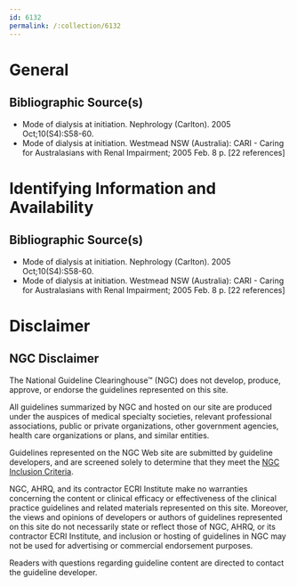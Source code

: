 ```yaml
---
id: 6132
permalink: /:collection/6132
---
```


# General

## Bibliographic Source(s)

- Mode of dialysis at initiation. Nephrology (Carlton). 2005 Oct;10(S4):S58-60.
- Mode of dialysis at initiation. Westmead NSW (Australia): CARI - Caring for Australasians with Renal Impairment; 2005 Feb. 8 p. [22 references]

# Identifying Information and Availability

## Bibliographic Source(s)

- Mode of dialysis at initiation. Nephrology (Carlton). 2005 Oct;10(S4):S58-60.
- Mode of dialysis at initiation. Westmead NSW (Australia): CARI - Caring for Australasians with Renal Impairment; 2005 Feb. 8 p. [22 references]

# Disclaimer

## NGC Disclaimer

The National Guideline Clearinghouse™ (NGC) does not develop, produce, approve, or endorse the guidelines represented on this site.

All guidelines summarized by NGC and hosted on our site are produced under the auspices of medical specialty societies, relevant professional associations, public or private organizations, other government agencies, health care organizations or plans, and similar entities.

Guidelines represented on the NGC Web site are submitted by guideline developers, and are screened solely to determine that they meet the [NGC Inclusion Criteria](/help-and-about/summaries/inclusion-criteria).

NGC, AHRQ, and its contractor ECRI Institute make no warranties concerning the content or clinical efficacy or effectiveness of the clinical practice guidelines and related materials represented on this site. Moreover, the views and opinions of developers or authors of guidelines represented on this site do not necessarily state or reflect those of NGC, AHRQ, or its contractor ECRI Institute, and inclusion or hosting of guidelines in NGC may not be used for advertising or commercial endorsement purposes.

Readers with questions regarding guideline content are directed to contact the guideline developer.

